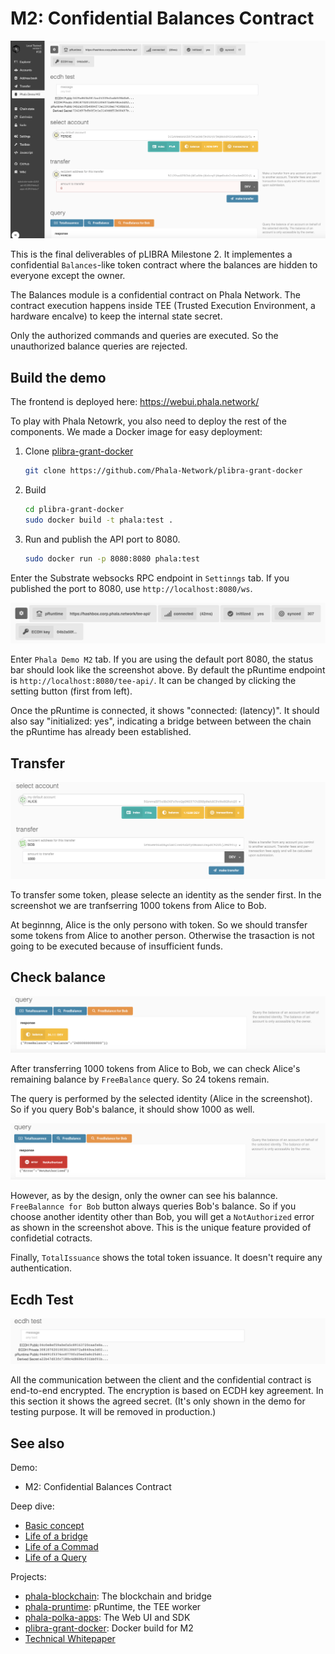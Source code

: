 # M2: Confidential Balances Contract

![](./static/screenshot.png)

This is the final deliverables of pLIBRA Milestone 2. It implementes a confidential `Balances`-like
token contract where the balances are hidden to everyone except the owner.

The Balances module is a confidential contract on Phala Network. The contract execution happens
inside TEE (Trusted Execution Environment, a hardware encalve) to keep the internal state secret.

Only the authorized commands and queries are executed. So the unauthorized balance queries are
rejected.

## Build the demo

The frontend is deployed here: <https://webui.phala.network/>

To play with Phala Netowrk, you also need to deploy the rest of the components. We made a Docker
image for easy deployment:

1. Clone [plibra-grant-docker](https://github.com/Phala-Network/plibra-grant-docker)

    ```bash
    git clone https://github.com/Phala-Network/plibra-grant-docker
    ```

2. Build

    ```bash
    cd plibra-grant-docker
    sudo docker build -t phala:test .
    ```

3. Run and publish the API port to 8080.

    ```bash
    sudo docker run -p 8080:8080 phala:test  
    ```

Enter the Substrate websocks RPC endpoint in `Settinngs` tab. If you published the port to 8080,
use `http://localhost:8080/ws`.

![](./static/status-bar.png)

Enter `Phala Demo M2` tab. If you are using the default port 8080, the status bar should look like
the screenshot above. By default the pRuntime endpoint is `http://localhost:8080/tee-api/`. It can
be changed by clicking the setting button (first from left).

Once the pRuntime is connected, it shows "connected: (latency)". It should also say "initialized: yes", indicating a bridge between between the chain the pRuntime has already been established.

## Transfer

![](./static/transfer.png)

To transfer some token, please selecte an identity as the sender first. In the screenshot we are
tranfserring 1000 tokens from Alice to Bob.

At beginnng, Alice is the only persono with token. So we should transfer some tokens from Alice to
another person. Otherwise the trasaction is not going to be executed because of insufficient funds.

## Check balance

![](./static/query-alice.png)

After transferring 1000 tokens from Alice to Bob, we can check Alice's remaining balance by
`FreeBalance` query. So 24 tokens remain.

The query is performed by the selected identity (Alice in the screenshot). So if you query Bob's
balance, it should show 1000 as well.

![](./static/query-bob.png)

However, as by the design, only the owner can see his balannce. `FreeBalannce for Bob` button
always queries Bob's balance. So if you choose another identity other than Bob, you will get a
`NotAuthorized` error as shown in the screenshot above. This is the unique feature provided of
confidetial cotracts.

Finally, `TotalIssuance` shows the total token issuance. It doesn't require any authentication.

## Ecdh Test

![](./static/ecdh-test.png)

All the communication between the client and the confidential contract is end-to-end encrypted. The
encryption is based on ECDH key agreement. In this section it shows the agreed secret. (It's only
shown in the demo for testing purpose. It will be removed in production.)

## See also

Demo:

- M2: Confidential Balances Contract

Deep dive:

- [Basic concept](./basic-concept.md)
- [Life of a bridge](./life-of-a-bridge.md)
- [Life of a Commad](./life-of-a-command.md)
- [Life of a Query](./life-of-a-query.md)

Projects:

- [phala-blockchain](https://github.com/Phala-Network/phala-blockchain): The blockchain and bridge
- [phala-pruntime](https://github.com/Phala-Network/phala-pruntime): pRuntime, the TEE worker
- [phala-polka-apps](https://github.com/Phala-Network/phala-polka-apps): The Web UI and SDK
- [plibra-grant-docker](https://github.com/Phala-Network/plibra-grant-docker): Docker build for M2
- [Technical Whitepaper](https://github.com/Phala-Network/Whitepaper)
